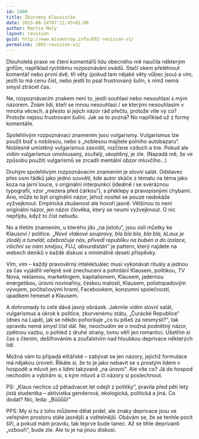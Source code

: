 ```yaml
---
id: 2400
title: Zkurvený Klausistán
date: 2015-08-14T07:11:43+01:00
author: Martin Malý
layout: revision
guid: http://www.misantrop.info/892-revision-v1/
permalink: /892-revision-v1/
---
```

Dlouholetá praxe ve čtení komentářů lidu obecného mě naučila některým grifům, například rychlému rozpoznávání ovádů. Stačí okem přelétnout komentář nebo první dvě, tři věty (pokud tam nějaké věty vůbec jsou) a vím, jestli to má cenu číst, nebo jestli to psal frustrovaný šulín, s nímž nemá smysl ztrácet čas.

Ne, rozpoznávacím znakem není to, jestli souhlasí nebo nesouhlasí s mým názorem. Znám lidi, kteří se mnou nesouhlasí / se kterými nesouhlasím v mnoha věcech, a přesto si jejich názor rád přečtu, protože víte vy co? Protože nejsou frustrovaní šulíni. Jak se to pozná? No například už z formy komentáře.

Spolehlivým rozpoznávací znamením jsou vulgarismy. Vulgarismus lze použít buď s noblesou, nebo s &#8222;noblesou majitele polního autobazaru&#8220;. Noblesně umístěný vulgarismus zasviští, rozčísne vzduch a tne. Pokud ale vidím vulgarismus umolousaný, zoufalý, ukoptěný, je zle. (Napadá mě, že ve způsobu použití vulgarismů se zrcadlí mentální obzor mluvčího&#8230;)

Druhým spolehlivým rozpoznávacím znamením je slovní salát. Odstavec přes osm řádků jako jedno souvětí, kde autor skáče z tématu na téma jako koza na jarní louce, s originální interpunkcí (ideálně i se svéráznou typografií, vzor &#8222;mezera před čárkou&#8220;), s překlepy a pravopisnými chybami. Ano, může to být originální názor, jehož nositel se pouze nedokáže vyžvejknout. Empirická zkušenost ale hovoří jasně: Většinou to není originální názor, jen názor člověka, který se neumí vyžvejknout. O nic nepřijdu, když to číst nebudu.

No a třetím znamením, u kterého jdu &#8222;na jistotu&#8220;, jsou oslí můstky ke Klausovi / politice. &#8222;_Nové vlakové soupravy, bla bla bla, bla bla, kLaus je zloděj a tunelář, ožebračuje nás, přivedl republiku na buben a do izolace, všichni se nám smějou, FUJ, absurdistán_&#8220; je pattern, který najdete na webech deníků v každé diskusi s minimálně deseti příspěvky.

Vím, vím &#8211; každý pravověrný intelektuálec musí vykonávat rituály a jednou za čas vyjádřit veřejně své znechucení a pohrdání Klausem, politikou, TV Nova, reklamou, marketingem, kapitalismem, Klausem, jadernou energetikou, úrovní novinařiny, českou malostí, Klausem, polistopadovým vývojem, počítačovými hrami, Facebookem, konzumní společností, úpadkem řemesel a Klausem.

<!--Klaus je, a teď odbočím trošku od tématu, entita, k níž se zaujímá postoj na základě předchozího postoje, a jejíž vyjádření vždy náš postoj potvrzují. Na jedné straně minorita "milovníků Pamprézora", kteří aplaudují i úletům a vykládají je jako Prozřetelnost Státníkovu, na druhé straně intelektuálská obec, která na Klausův výrok "Venku prší" plynule naváže tím, že <em>Klaus přeci není klimatolog a kvůli jeho názoru na globální oteplení se nám celý svět směje atd.</em>, dál už to je standardní vzorec. Vůči Klausovi se mnozí vymezují dvacet let, ale ty, kteří dokážou najít argumenty, by člověk spočítal na prstech. Zbytek jsou ufňukánci bez argumentů, kteří se nakonec utečou ke "Klaus je arogantní ješita". Někdy mi připadá, že Klaus je něco jako Hulán, jen mnohem větší.<em> (Když jsem tuhle větu při psaní ukazoval Plaváčkovi, podotknul: "Naštveš dva génie najednou!" - nemyslím. Já to Radkovi vysvětlím, proč si myslím, že je významem menší než Klaus... 🙂</em>-->

A dohromady to celé dává jasný obrázek. Jakmile vidím slovní salát, vulgarismus a úkrok k politice, zkurvenému státu, &#8222;Čurácké Republice&#8220; (dnes na Lupě), jak se někdo pohoršuje &#8222;co tu píšeš za nesmysli?&#8220;, tak opravdu nemá smysl číst dál. Ne, neochudím se o možná podnětný názor, zpětnou vazbu, o pohled z druhé strany, tomu věří jen romantici. Ušetřím si čas s čtením, dešifrováním a zoufalstvím nad hloubkou deprivace některých lidí.

Možná vám to připadá elitářské &#8211; zabývat se jen názory, jejichž formulace má nějakou úroveň. Říkáte si, že to je jako nebavit se s prostým lidem v hospodě a mluvit jen s lidmi takzvaně &#8222;na úrovni&#8220;. Ale víte co? Já do hospod nechodím a vybírám si, s kým mluvit a čí názory si poslechnout.

PS: &#8222;Klaus nechce už pětadvacet let odejít z politiky&#8220;, pravila před pěti lety jistá studentka &#8211; aktivistka genderová, ekologická, politická a jiná. Co dodat? Nic, leda: &#8222;Bůůůů!&#8220;

PPS: My si tu z toho můžeme dělat prdel, ale znaky deprivace jsou ve veřejném prostoru stále jasnější a viditelnější. Obávám se, že se tenhle pocit šíří, a pokud mám pravdu, tak teprve bude tanec. Až se tihle deprivanti &#8222;vzbouří&#8220;, bude zle. Ale to je na jinou diskusi.